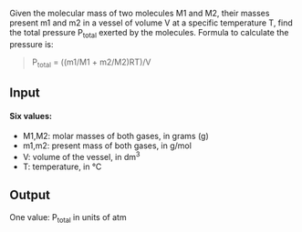 Given the molecular mass of two molecules M1 and M2, their masses present m1 and m2 in a vessel of volume V at a specific temperature T, find the total pressure P<sub>total</sub> exerted by the molecules. Formula to calculate the pressure is:
> P<sub>total</sub> = ((m1/M1 + m2/M2)RT)/V
## Input
#### Six values:
- M1,M2: molar masses of both gases, in grams (g)
- m1,m2: present mass of both gases, in g/mol
- V: volume of the vessel, in dm<sup>3</sup>
- T: temperature, in °C

## Output
One value: P<sub>total</sub> in units of atm
